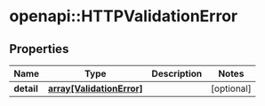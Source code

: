 # openapi::HTTPValidationError


## Properties
Name | Type | Description | Notes
------------ | ------------- | ------------- | -------------
**detail** | [**array[ValidationError]**](ValidationError.md) |  | [optional] 


